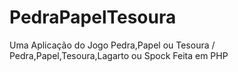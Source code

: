 # PedraPapelTesoura
Uma Aplicação do Jogo Pedra,Papel ou Tesoura / Pedra,Papel,Tesoura,Lagarto ou Spock Feita em PHP
